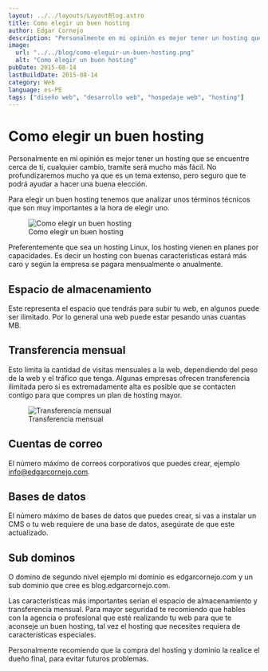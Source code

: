 ```yaml
---
layout: ../../layouts/LayoutBlog.astro
title: Como elegir un buen hosting
author: Edgar Cornejo
description: "Personalmente en mi opinión es mejor tener un hosting que se encuentre cerca de ti, cualquier cambio, tramite será mucho más fácil. No profundizaremos mucho ya que es un tema extenso, pero seguro que te podrá ayudar a hacer una buena elección."
image:
  url: "../../blog/como-eleguir-un-buen-hosting.png"
  alt: "Como elegir un buen hosting"
pubDate: 2015-08-14
lastBuildDate: 2015-08-14
category: Web
language: es-PE
tags: ["diseño web", "desarrollo web", "hospedaje web", "hosting"]
---
```


# Como elegir un buen hosting

Personalmente en mi opinión es mejor tener un hosting que se encuentre cerca de ti, cualquier cambio, tramite será mucho más fácil. No profundizaremos mucho ya que es un tema extenso, pero seguro que te podrá ayudar a hacer una buena elección.

Para elegir un buen hosting tenemos que analizar unos términos técnicos que son muy importantes a la hora de elegir uno.

<figure>
  <img src="../../blog/como-eleguir-un-buen-hosting.png" alt="Como elegir un buen hosting"/>
  <figcaption>Como elegir un buen hosting</figcaption>
</figure>

Preferentemente que sea un hosting Linux, los hosting vienen en planes por capacidades. Es decir un hosting con buenas características estará más caro y según la empresa se pagara mensualmente o anualmente.

## Espacio de almacenamiento

Este representa el espacio que tendrás para subir tu web, en algunos puede ser ilimitado. Por lo general una web puede estar pesando unas cuantas MB.

## Transferencia mensual

Esto limita la cantidad de visitas mensuales a la web, dependiendo del peso de la web y el tráfico que tenga. Algunas empresas ofrecen transferencia ilimitada pero si es extremadamente alta es posible que se contacten contigo para que compres un plan de hosting mayor.

<figure>
  <img src="../../blog/tranferencia-mensual.png" alt="Transferencia mensual"/>
  <figcaption>Transferencia mensual</figcaption>
</figure>

## Cuentas de correo

El número máximo de correos corporativos que puedes crear, ejemplo <info@edgarcornejo.com>.

## Bases de datos

El número máximo de bases de datos que puedes crear, si vas a instalar un CMS o tu web requiere de una base de datos, asegúrate de que este actualizado.

## Sub dominos

O domino de segundo nivel ejemplo mi dominio es edgarcornejo.com y un sub dominio que cree es blog.edgarcornejo.com.

Las características más importantes serian el espacio de almacenamiento y transferencia mensual. Para mayor seguridad te recomiendo que hables con la agencia o profesional que esté realizando tu web para que te aconseje un buen hosting, tal vez el hosting que necesites requiera de características especiales.

Personalmente recomiendo que la compra del hosting y dominio la realice el dueño final, para evitar futuros problemas.